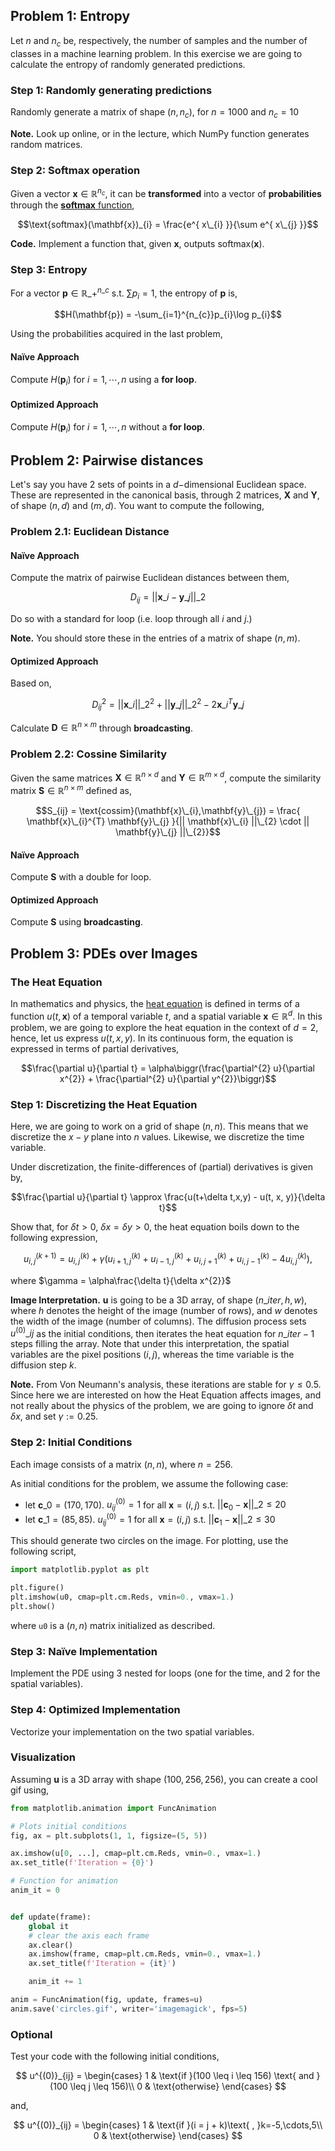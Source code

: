 ## Problem 1: Entropy

Let $n$ and $n_{c}$ be, respectively, the number of samples and the number of classes in a machine learning problem. In this exercise we are going to calculate the entropy of randomly generated predictions.

### Step 1: Randomly generating predictions

Randomly generate a matrix of shape $(n, n_{c})$, for $n = 1000$ and $n_{c} = 10$

__Note.__ Look up online, or in the lecture, which NumPy function generates random matrices.

### Step 2: Softmax operation

Given a vector $\mathbf{x} \in \mathbb{R}^{n_{c}}$, it can be __transformed__ into a vector of __probabilities__ through the [__softmax__ function](https://en.wikipedia.org/wiki/Softmax_function),

$$\text{softmax}(\mathbf{x})_{i} = \frac{e^{ x\_{i} }}{\sum e^{ x\_{j} }}$$



__Code.__ Implement a function that, given $\mathbf{x}$, outputs $\text{softmax}(\mathbf{x})$.

### Step 3: Entropy

For a vector $\mathbf{p} \in \mathbb{R}\_{+}^{n\_{c}}$ s.t. $\sum p_{i}=1$, the entropy of $\mathbf{p}$ is,

$$H(\mathbf{p}) = -\sum_{i=1}^{n_{c}}p_{i}\log p_{i}$$

Using the probabilities acquired in the last problem,

#### Naïve Approach

Compute $H(\mathbf{p}_{i})$ for $i=1,\cdots,n$ using a __for loop__.

#### Optimized Approach

Compute $H(\mathbf{p}_{i})$ for $i=1,\cdots,n$ without a __for loop__.

## Problem 2: Pairwise distances

Let's say you have 2 sets of points in a $d-$dimensional Euclidean space. These are represented in the canonical basis, through 2 matrices, $\mathbf{X}$ and $\mathbf{Y}$, of shape $(n, d)$ and $(m, d)$. You want to compute the following,

### Problem 2.1: Euclidean Distance

#### Naïve Approach

Compute the matrix of pairwise Euclidean distances between them,

$$D_{ij} = || \mathbf{x}\_{i} - \mathbf{y}\_{j} ||\_{2}$$

Do so with a standard for loop (i.e. loop through all $i$ and $j$.)

__Note.__ You should store these in the entries of a matrix of shape $(n,m)$.

#### Optimized Approach

Based on,

$$D_{ij}^{2} = || \mathbf{x}\_{i} ||\_{2}^{2} + || \mathbf{y}\_{j} ||\_{2}^{2} - 2 \mathbf{x}\_{i}^{T}\mathbf{y}\_{j} $$

Calculate $\mathbf{D} \in \mathbb{R}^{n \times m}$ through __broadcasting__.

### Problem 2.2: Cossine Similarity

Given the same matrices $\mathbf{X} \in \mathbb{R}^{n\times d}$ and $\mathbf{Y} \in \mathbb{R}^{m\times d}$, compute the similarity matrix $\mathbf{S} \in \mathbb{R}^{n \times m}$ defined as,

$$S_{ij} = \text{cossim}(\mathbf{x}\_{i},\mathbf{y}\_{j}) = \frac{ \mathbf{x}\_{i}^{T} \mathbf{y}\_{j} }{|| \mathbf{x}\_{i} ||\_{2} \cdot || \mathbf{y}\_{j} ||\_{2}}$$

#### Naïve Approach

Compute $\mathbf{S}$ with a double for loop.

#### Optimized Approach

Compute $\mathbf{S}$ using __broadcasting__.

## Problem 3: PDEs over Images

### The Heat Equation

In mathematics and physics, the [heat equation](https://en.wikipedia.org/wiki/Heat_equation) is defined in terms of a function $u(t, \mathbf{x})$ of a temporal variable $t$, and a spatial variable $\mathbf{x} \in \mathbb{R}^{d}$. In this problem, we are going to explore the heat equation in the context of $d = 2$, hence, let us express $u(t, x, y)$. In its continuous form, the equation is expressed in terms of partial derivatives,

$$\frac{\partial u}{\partial t} = \alpha\biggr(\frac{\partial^{2} u}{\partial x^{2}} + \frac{\partial^{2} u}{\partial y^{2}}\biggr)$$

### Step 1: Discretizing the Heat Equation

Here, we are going to work on a grid of shape $(n, n)$. This means that we discretize the $x-y$ plane into $n$ values. Likewise, we discretize the time variable.

Under discretization, the finite-differences of (partial) derivatives is given by,

$$\frac{\partial u}{\partial t} \approx \frac{u(t+\delta t,x,y) - u(t, x, y)}{\delta t}$$

Show that, for $\delta t> 0$, $\delta x = \delta y > 0$, the heat equation boils down to the following expression,

$$u_{i,j}^{(k+1)} = u_{i,j}^{(k)} + \gamma(u_{i+1,j}^{(k)} + u_{i-1,j}^{(k)} + u_{i,j+1}^{(k)} + u_{i,j-1}^{(k)} - 4u_{i,j}^{(k)}),$$

where $\gamma = \alpha\frac{\delta t}{\delta x^{2}}$

__Image Interpretation.__ $\mathbf{u}$ is going to be a 3D array, of shape $(n\_{iter}, h, w)$, where $h$ denotes the height of the image (number of rows), and $w$ denotes the width of the image (number of columns). The diffusion process sets $u^{(0)}\_{ij}$ as the initial conditions, then iterates the heat equation for $n\_{iter} - 1$ steps filling the array. Note that under this interpretation, the spatial variables are the pixel positions $(i, j)$, whereas the time variable is the diffusion step $k$.

__Note.__ From Von Neumann's analysis, these iterations are stable for $\gamma \leq 0.5$. Since here we are interested on how the Heat Equation affects images, and not really about the physics of the problem, we are going to ignore $\delta t$ and $\delta x$, and set $\gamma := 0.25$.

### Step 2: Initial Conditions

Each image consists of a matrix $(n, n)$, where $n = 256$.

As initial conditions for the problem, we assume the following case:

- let $\mathbf{c}\_{0} = (170, 170)$. $u_{ij}^{(0)} = 1$ for all $\mathbf{x} = (i,j)$ s.t. $|| \mathbf{c}_{0} - \mathbf{x} ||\_{2} \leq 20$
- let $\mathbf{c}\_{1} = (85, 85)$. $u_{ij}^{(0)} = 1$ for all $\mathbf{x} = (i,j)$ s.t. $|| \mathbf{c}_{1} - \mathbf{x} ||\_{2} \leq 30$

This should generate two circles on the image. For plotting, use the following script,

```python
import matplotlib.pyplot as plt

plt.figure()
plt.imshow(u0, cmap=plt.cm.Reds, vmin=0., vmax=1.)
plt.show()
```

where ```u0``` is a $(n, n)$ matrix initialized as described.

### Step 3: Naïve Implementation

Implement the PDE using 3 nested for loops (one for the time, and 2 for the spatial variables).

### Step 4: Optimized Implementation

Vectorize your implementation on the two spatial variables.

### Visualization

Assuming $\mathbf{u}$ is a 3D array with shape $(100, 256, 256)$, you can create a cool gif using,

```python
from matplotlib.animation import FuncAnimation

# Plots initial conditions
fig, ax = plt.subplots(1, 1, figsize=(5, 5))

ax.imshow(u[0, ...], cmap=plt.cm.Reds, vmin=0., vmax=1.)
ax.set_title(f'Iteration = {0}')

# Function for animation
anim_it = 0


def update(frame):
    global it
    # clear the axis each frame
    ax.clear()
    ax.imshow(frame, cmap=plt.cm.Reds, vmin=0., vmax=1.)
    ax.set_title(f'Iteration = {it}')

    anim_it += 1

anim = FuncAnimation(fig, update, frames=u)
anim.save('circles.gif', writer='imagemagick', fps=5)
```

### Optional

Test your code with the following initial conditions,

$$
u^{(0)}_{ij} = \begin{cases}
1 & \text{if }(100 \leq i \leq 156) \text{ and } (100 \leq j \leq 156)\\
0 & \text{otherwise}
\end{cases}
$$

and,

$$
u^{(0)}_{ij} = \begin{cases}
1 & \text{if }(i = j + k)\text{ , }k=-5,\cdots,5\\
0 & \text{otherwise}
\end{cases}
$$
